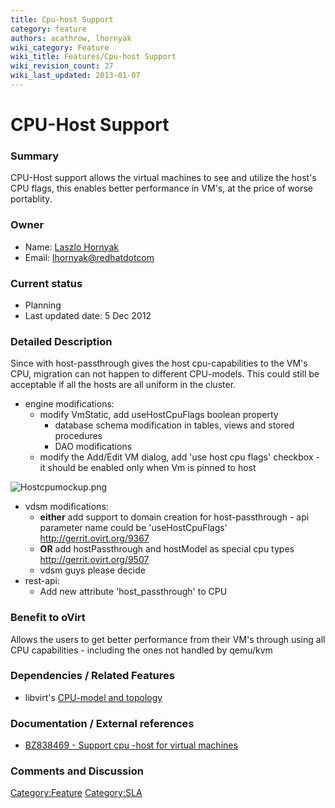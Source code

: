 ```yaml
---
title: Cpu-host Support
category: feature
authors: acathrow, lhornyak
wiki_category: Feature
wiki_title: Features/Cpu-host Support
wiki_revision_count: 27
wiki_last_updated: 2013-01-07
---
```


# CPU-Host Support

### Summary

CPU-Host support allows the virtual machines to see and utilize the host's CPU flags, this enables better performance in VM's, at the price of worse portablity.

### Owner

*   Name: [ Laszlo Hornyak](User:Lhornyak)
*   Email: <lhornyak@redhatdotcom>

### Current status

*   Planning
*   Last updated date: 5 Dec 2012

### Detailed Description

Since with host-passthrough gives the host cpu-capabilities to the VM's CPU, migration can not happen to different CPU-models. This could still be acceptable if all the hosts are all uniform in the cluster.

*   engine modifications:
    -   modify VmStatic, add useHostCpuFlags boolean property
        -   database schema modification in tables, views and stored procedures
        -   DAO modifications
    -   modify the Add/Edit VM dialog, add 'use host cpu flags' checkbox - it should be enabled only when Vm is pinned to host

![](Hostcpumockup.png "Hostcpumockup.png")

*   vdsm modifications:
    -   **either** add support to domain creation for host-passthrough - api parameter name could be 'useHostCpuFlags' <http://gerrit.ovirt.org/9367>
    -   **OR** add hostPassthrough and hostModel as special cpu types <http://gerrit.ovirt.org/9507>
    -   vdsm guys please decide
*   rest-api:
    -   Add new attribute 'host_passthrough' to CPU

### Benefit to oVirt

Allows the users to get better performance from their VM's through using all CPU capabilities - including the ones not handled by qemu/kvm

### Dependencies / Related Features

*   libvirt's [CPU-model and topology](http://libvirt.org/formatdomain.html#elementsCPU)

### Documentation / External references

*   [BZ838469 - Support cpu -host for virtual machines](https://bugzilla.redhat.com/show_bug.cgi?id=838469)

### Comments and Discussion

<Category:Feature> <Category:SLA>
